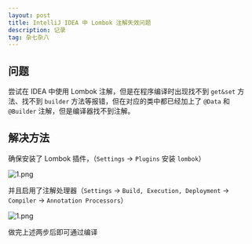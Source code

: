```yaml
---
layout: post
title: IntelliJ IDEA 中 Lombok 注解失效问题
description: 记录
tag: 杂七杂八
---
```


## 问题

尝试在 IDEA 中使用 Lombok 注解，但是在程序编译时出现找不到 `get&set` 方法、找不到 `builder` 方法等报错，但在对应的类中都已经加上了 `@Data` 和 `@Builder` 注解，但是编译器找不到注解。



## 解决方法

确保安装了 Lombok 插件，（`Settings` → `Plugins` 安装 `lombok`）

![1.png](https://s2.loli.net/2024/12/11/3TvxmLraowtRcnd.png)

并且启用了注解处理器（`Settings` → `Build, Execution, Deployment` → `Compiler` → `Annotation Processors`）

![1.png](https://s2.loli.net/2024/12/11/mNXBcZTjpYCOtfM.png)

做完上述两步后即可通过编译
